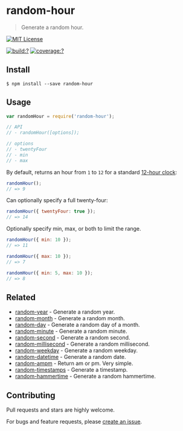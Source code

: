 # random-hour

> Generate a random hour.

[![MIT License](https://img.shields.io/badge/license-MIT_License-green.svg?style=flat-square)](https://github.com/mock-end/random-hour/blob/master/LICENSE)

[![build:?](https://img.shields.io/travis/mock-end/random-hour/master.svg?style=flat-square)](https://travis-ci.org/mock-end/random-hour)
[![coverage:?](https://img.shields.io/coveralls/mock-end/random-hour/master.svg?style=flat-square)](https://coveralls.io/github/mock-end/random-hour)


## Install

```
$ npm install --save random-hour 
```

## Usage

```js
var randomHour = require('random-hour');

// API
// - randomHour([options]);

// options
// - twentyFour
// - min
// - max
```

By default, returns an hour from `1` to `12` for a standard [12-hour clock](https://en.wikipedia.org/wiki/12-hour_clock):

```js
randomHour();
// => 9
```
Can optionally specify a full twenty-four:

```js
randomHour({ twentyFour: true });
// => 14
```

Optionally specify min, max, or both to limit the range.

```js
randomHour({ min: 10 });
// => 11

randomHour({ max: 10 });
// => 7

randomHour({ min: 5, max: 10 });
// => 8
```

## Related

- [random-year](https://github.com/mock-end/random-year) - Generate a random year.
- [random-month](https://github.com/mock-end/random-month) - Generate a random month.
- [random-day](https://github.com/mock-end/random-day) - Generate a random day of a month.
- [random-minute](https://github.com/mock-end/random-minute) - Generate a random minute.
- [random-second](https://github.com/mock-end/random-second) - Generate a random second.
- [random-millisecond](https://github.com/mock-end/random-millisecond) - Generate a random millisecond.
- [random-weekday](https://github.com/mock-end/random-weekday) - Generate a random weekday.
- [random-datetime](https://github.com/mock-end/random-datetime) - Generate a random date. 
- [random-ampm](https://github.com/mock-end/random-ampm) - Return am or pm. Very simple.
- [random-timestamps](https://github.com/mock-end/random-timestamps) - Generate a timestamp. 
- [random-hammertime](https://github.com/mock-end/random-datetime) - Generate a random hammertime. 

## Contributing

Pull requests and stars are highly welcome.

For bugs and feature requests, please [create an issue](https://github.com/mock-end/random-hour/issues/new).
